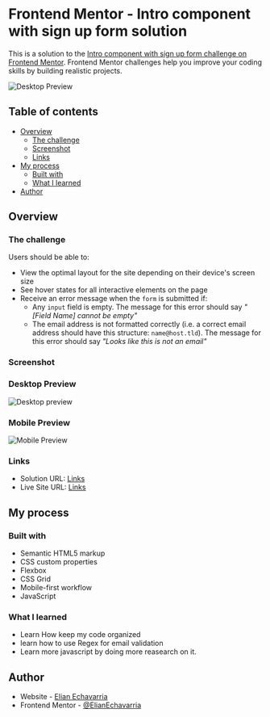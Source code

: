 # Frontend Mentor - Intro component with sign up form solution

This is a solution to the [Intro component with sign up form challenge on Frontend Mentor](https://www.frontendmentor.io/challenges/intro-component-with-signup-form-5cf91bd49edda32581d28fd1). Frontend Mentor challenges help you improve your coding skills by building realistic projects. 

![Desktop Preview](intro-component-with-signup-form-master/design/desktop-preview.jpg)


## Table of contents

- [Overview](#overview)
  - [The challenge](#the-challenge)
  - [Screenshot](#screenshot)
  - [Links](#links)
- [My process](#my-process)
  - [Built with](#built-with)
  - [What I learned](#what-i-learned)
- [Author](#author)


## Overview

### The challenge

Users should be able to:

- View the optimal layout for the site depending on their device's screen size
- See hover states for all interactive elements on the page
- Receive an error message when the `form` is submitted if:
  - Any `input` field is empty. The message for this error should say *"[Field Name] cannot be empty"*
  - The email address is not formatted correctly (i.e. a correct email address should have this structure: `name@host.tld`). The message for this error should say *"Looks like this is not an email"*

### Screenshot

### Desktop Preview
![Desktop preview](intro-component-with-signup-form-master/design/desktop-design.jpg)

### Mobile Preview
![Mobile Preview](intro-component-with-signup-form-master/design/mobile-design.jpg)



### Links

- Solution URL: [Links](https://your-solution-url.com)
- Live Site URL: [Links](https://your-live-site-url.com)

## My process

### Built with

- Semantic HTML5 markup
- CSS custom properties
- Flexbox
- CSS Grid
- Mobile-first workflow
- JavaScript

### What I learned

- Learn How keep my code organized
- learn how to use Regex for email validation
- Learn more javascript by doing more reasearch on it.


## Author

- Website - [Elian Echavarria](https://www.your-site.com)
- Frontend Mentor - [@ElianEchavarria](https://www.frontendmentor.io/profile/ElianEchavarria)



